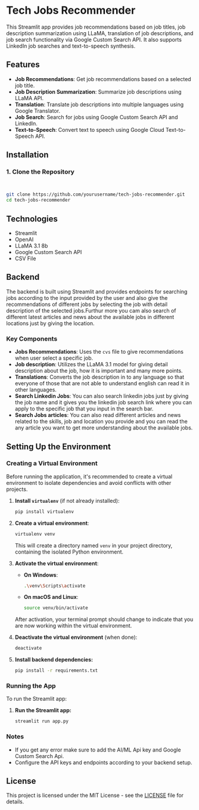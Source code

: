 # Tech Jobs Recommender

This Streamlit app provides job recommendations based on job titles, job description summarization using LLaMA, translation of job descriptions, and job search functionality via Google Custom Search API. It also supports LinkedIn job searches and text-to-speech synthesis.

## Features

- **Job Recommendations**: Get job recommendations based on a selected job title.
- **Job Description Summarization**: Summarize job descriptions using LLaMA API.
- **Translation**: Translate job descriptions into multiple languages using Google Translator.
- **Job Search**: Search for jobs using Google Custom Search API and LinkedIn.
- **Text-to-Speech**: Convert text to speech using Google Cloud Text-to-Speech API.

## Installation

### 1. Clone the Repository

```bash


git clone https://github.com/yourusername/tech-jobs-recommender.git
cd tech-jobs-recommender

```

## Technologies
- Streamlit
- OpenAI
- LLaMA 3.1 8b
- Google Custom Search API
- CSV File

## Backend

The backend is built using Streamlit and provides endpoints for searching jobs according to the input provided by the user and also give the recommendations of different jobs by selecting the job with detail description of the selected jobs.Furthur more you cam also search of different latest articles and news about the available jobs in different locations just by giving the location. 


### Key Components

- **Jobs Recommendations**: Uses the `cvs` file to give recommendations when user select a specific job.
- **Job description**: Utilizes the LLaMA 3.1 model for giving detail description about the job, how it is important and many more points.
- **Translations**: Converts the job description in to any language so that everyone of those that are not able to understand english can read it in other languages.
- **Search Linkedin Jobs**: You can also search linkedin jobs just by giving the job name and it gives you the linkedin job search link where you can apply to the specific job that you input in the search bar.
- **Search Jobs articles**: You can also read different articles and news related to the skills, job and location you provide and you can read the any article you want to get more understanding about the available jobs.

## Setting Up the Environment

### Creating a Virtual Environment

Before running the application, it's recommended to create a virtual environment to isolate dependencies and avoid conflicts with other projects.

1. **Install `virtualenv`** (if not already installed):
    ```bash
    pip install virtualenv
    ```

2. **Create a virtual environment**:
    ```bash
    virtualenv venv
    ```
    This will create a directory named `venv` in your project directory, containing the isolated Python environment.

3. **Activate the virtual environment**:
    - **On Windows**:
        ```bash
        .\venv\Scripts\activate
        ```
    - **On macOS and Linux**:
        ```bash
        source venv/bin/activate
        ```

    After activation, your terminal prompt should change to indicate that you are now working within the virtual environment.

4. **Deactivate the virtual environment** (when done):
    ```bash
    deactivate
    ```

5. **Install backend dependencies:**
    ```bash
    pip install -r requirements.txt
    ```

### Running the App

To run the Streamlit app:

1. **Run the Streamlit app:**
    ```bash
    streamlit run app.py
    ```

### Notes

- If you get any error make sure to add the AI/ML Api key and Google Custom Search Api.
- Configure the API keys and endpoints according to your backend setup.

## License

This project is licensed under the MIT License - see the [LICENSE](LICENSE) file for details.
